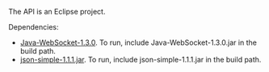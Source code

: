 The API is an Eclipse project.

Dependencies: 
* <a href="https://github.com/TooTallNate/Java-WebSocket">Java-WebSocket-1.3.0</a>. To run, include Java-WebSocket-1.3.0.jar in the build path.
* <a href="https://github.com/fangyidong/json-simple">json-simple-1.1.1.jar</a>. To run, include json-simple-1.1.1.jar in the build path.